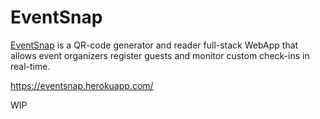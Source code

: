 # EventSnap

[EventSnap](https://eventsnap.herokuapp.com/) is a QR-code generator and reader full-stack WebApp that allows event organizers register guests and monitor custom check-ins in real-time.

https://eventsnap.herokuapp.com/

WIP
